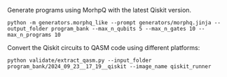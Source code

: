 Generate programs using MorhpQ with the latest Qiskit version.
```shell
python -m generators.morphq_like --prompt generators/morphq.jinja --output_folder program_bank --max_n_qubits 5 --max_n_gates 10 --max_n_programs 10
```

Convert the Qiskit circuits to QASM code using different platforms:
```shell
python validate/extract_qasm.py --input_folder program_bank/2024_09_23__17_19__qiskit --image_name qiskit_runner
```
